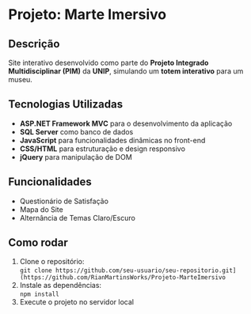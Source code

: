 # Projeto: Marte Imersivo

## Descrição
Site interativo desenvolvido como parte do **Projeto Integrado Multidisciplinar (PIM)** da **UNIP**, simulando um **totem interativo** para um museu. 

## Tecnologias Utilizadas
- **ASP.NET Framework MVC** para o desenvolvimento da aplicação
- **SQL Server** como banco de dados
- **JavaScript** para funcionalidades dinâmicas no front-end
- **CSS/HTML** para estruturação e design responsivo
- **jQuery** para manipulação de DOM

## Funcionalidades
- Questionário de Satisfação
- Mapa do Site
- Alternância de Temas Claro/Escuro

## Como rodar
1. Clone o repositório:  
   `git clone https://github.com/seu-usuario/seu-repositorio.git](https://github.com/RianMartinsWorks/Projeto-MarteImersivo`
2. Instale as dependências:  
   `npm install`  
3. Execute o projeto no servidor local
